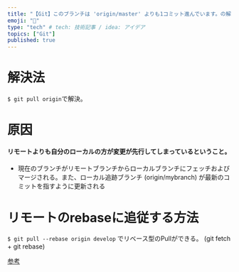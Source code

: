 ```yaml
---
title: "【Git】このブランチは 'origin/master' よりも1コミット進んでいます。の解決法のメモ"
emoji: "🕌"
type: "tech" # tech: 技術記事 / idea: アイデア
topics: ["Git"]
published: true
---
```

# 解決法
`$ git pull origin`で解決。

# 原因
#### リモートよりも自分のローカルの方が変更が先行してしまっているということ。

- 現在のブランチがリモートブランチからローカルブランチにフェッチおよびマージされる。また、ローカル追跡ブランチ (origin/mybranch) が最新のコミットを指すように更新される

# リモートのrebaseに追従する方法
`$ git pull --rebase origin develop`
でリベース型のPullができる。
(git fetch + git rebase)

[参考](https://freewayprojects.com/2011/11/solving-the-your-branch-is-ahead-of-originmaster-by-x-commits-issue-after-pulling-using-git/)
